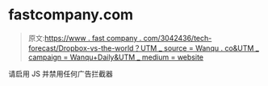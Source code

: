 # fastcompany.com

> 原文:[https://www . fast company . com/3042436/tech-forecast/Dropbox-vs-the-world？UTM _ source = Wanqu . co&UTM _ campaign = Wanqu+Daily&UTM _ medium = website](https://www.fastcompany.com/3042436/tech-forecast/dropbox-versus-the-world?utm_source=wanqu.co&utm_campaign=Wanqu+Daily&utm_medium=website)

请启用 JS 并禁用任何广告拦截器